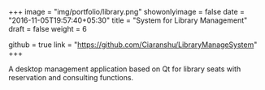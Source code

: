 +++
image = "img/portfolio/library.png"
showonlyimage = false
date = "2016-11-05T19:57:40+05:30"
title = "System for Library Management"
draft = false
weight = 6

github = true
link = "https://github.com/Ciaranshu/LibraryManageSystem"
+++

A desktop management application based on Qt for library seats with reservation and consulting functions.
<!--more-->
